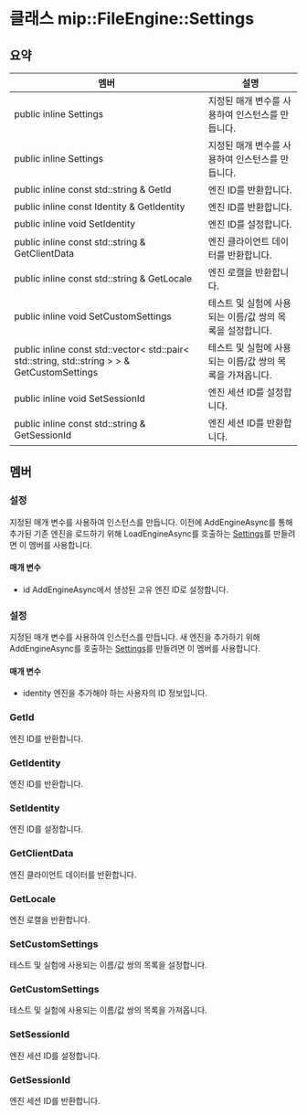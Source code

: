 # <a name="class-mipfileenginesettings"></a>클래스 mip::FileEngine::Settings 
## <a name="summary"></a>요약
 멤버                        | 설명                                
--------------------------------|---------------------------------------------
public inline  Settings | 지정된 매개 변수를 사용하여 인스턴스를 만듭니다.
public inline  Settings | 지정된 매개 변수를 사용하여 인스턴스를 만듭니다.
public inline const std::string & GetId | 엔진 ID를 반환합니다.
public inline const Identity & GetIdentity | 엔진 ID를 반환합니다.
public inline void SetIdentity | 엔진 ID를 설정합니다.
public inline const std::string & GetClientData | 엔진 클라이언트 데이터를 반환합니다.
public inline const std::string & GetLocale | 엔진 로캘을 반환합니다.
public inline void SetCustomSettings | 테스트 및 실험에 사용되는 이름/값 쌍의 목록을 설정합니다.
public inline const std::vector< std::pair< std::string, std::string > > & GetCustomSettings | 테스트 및 실험에 사용되는 이름/값 쌍의 목록을 가져옵니다.
public inline void SetSessionId | 엔진 세션 ID를 설정합니다.
public inline const std::string & GetSessionId | 엔진 세션 ID를 반환합니다.
## <a name="members"></a>멤버
### <a name="settings"></a>설정
지정된 매개 변수를 사용하여 인스턴스를 만듭니다.
이전에 AddEngineAsync를 통해 추가된 기존 엔진을 로드하기 위해 LoadEngineAsync를 호출하는 [Settings](#classmip_1_1_file_engine_1_1_settings)를 만들려면 이 멤버를 사용합니다.
#### <a name="parameters"></a>매개 변수
* id AddEngineAsync에서 생성된 고유 엔진 ID로 설정합니다.
### <a name="settings"></a>설정
지정된 매개 변수를 사용하여 인스턴스를 만듭니다.
새 엔진을 추가하기 위해 AddEngineAsync를 호출하는 [Settings](#classmip_1_1_file_engine_1_1_settings)를 만들려면 이 멤버를 사용합니다.
#### <a name="parameters"></a>매개 변수
* identity 엔진을 추가해야 하는 사용자의 ID 정보입니다.
### <a name="getid"></a>GetId
엔진 ID를 반환합니다.
### <a name="getidentity"></a>GetIdentity
엔진 ID를 반환합니다.
### <a name="setidentity"></a>SetIdentity
엔진 ID를 설정합니다.
### <a name="getclientdata"></a>GetClientData
엔진 클라이언트 데이터를 반환합니다.
### <a name="getlocale"></a>GetLocale
엔진 로캘을 반환합니다.
### <a name="setcustomsettings"></a>SetCustomSettings
테스트 및 실험에 사용되는 이름/값 쌍의 목록을 설정합니다.
### <a name="getcustomsettings"></a>GetCustomSettings
테스트 및 실험에 사용되는 이름/값 쌍의 목록을 가져옵니다.
### <a name="setsessionid"></a>SetSessionId
엔진 세션 ID를 설정합니다.
### <a name="getsessionid"></a>GetSessionId
엔진 세션 ID를 반환합니다.